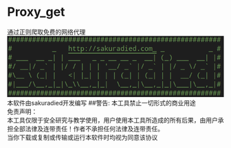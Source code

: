 # Proxy_get
通过正则爬取免费的网络代理  
![mahua](https://github.com/sakuradied/Proxy_get/blob/master/image.png?raw=true)  
本软件由sakuradied开发编写
##警告:
    本工具禁止一切形式的商业用途  
    免责声明：  
    本工具仅限于安全研究与教学使用，用户使用本工具所造成的所有后果，由用户承担全部法律及连带责任！作者不承担任何法律及连带责任。  
    当你下载或复制或传输或运行本软件时均视为同意该协议  
